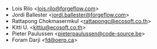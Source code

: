 - Lois Rilo \<<lois.rilo@forgeflow.com>\>
- Jordi Ballester \<<jordi.ballester@forgeflow.com>\>
- Rattapong Chokmasermkul \<<rattapongc@ecosoft.co.th>\>
- Kitti U. \<<kittiu@ecosoft.co.th>\>
- Pieter Paulussen \<<pieterpaulussen@code-source.be>\>
- Foram Darji \<<fd@oerp.ca>\>
